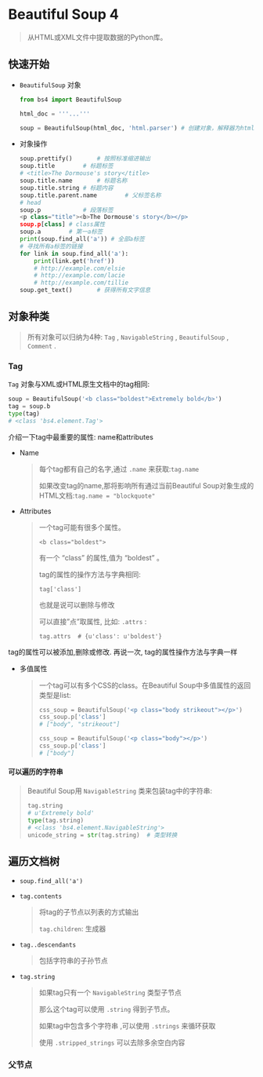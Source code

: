 <!-- 
title: 32-BeautSoup4
sort: 
--> 
# Beautiful Soup 4

> 从HTML或XML文件中提取数据的Python库。

## 快速开始

- `BeautifulSoup` 对象

  ```python
  from bs4 import BeautifulSoup
  
  html_doc = '''...'''
  
  soup = BeautifulSoup(html_doc, 'html.parser')	# 创建对象，解释器为html。
  ```

- 对象操作

  ```python
  soup.prettify()		# 按照标准缩进输出
  soup.title		# 标题标签
  # <title>The Dormouse's story</title>
  soup.title.name		# 标题名称
  soup.title.string	# 标题内容
  soup.title.parent.name		# 父标签名称
  # head
  soup.p			# 段落标签
  <p class="title"><b>The Dormouse's story</b></p>
  soup.p[class]	# class属性
  soup.a		# 第一a标签
  print(soup.find_all('a'))	# 全部a标签
  # 寻找所有a标签的链接
  for link in soup.find_all('a'):
      print(link.get('href'))
      # http://example.com/elsie
      # http://example.com/lacie
      # http://example.com/tillie
  soup.get_text()		# 获得所有文字信息
  ```

## 对象种类

> 所有对象可以归纳为4种: `Tag` , `NavigableString` , `BeautifulSoup` , `Comment` .

### Tag

`Tag` 对象与XML或HTML原生文档中的tag相同:

```python
soup = BeautifulSoup('<b class="boldest">Extremely bold</b>')
tag = soup.b
type(tag)
# <class 'bs4.element.Tag'>
```

介绍一下tag中最重要的属性: name和attributes

- Name

  > 每个tag都有自己的名字,通过 `.name` 来获取:`tag.name`
  >
  > 如果改变tag的name,那将影响所有通过当前Beautiful Soup对象生成的HTML文档:`tag.name = "blockquote"`

- Attributes

  > 一个tag可能有很多个属性。
  >
  > `<b class="boldest">` 
  >
  > 有一个 “class” 的属性,值为 “boldest” 。
  >
  >  tag的属性的操作方法与字典相同:
  >
  > `tag['class']`
  >
  > 也就是说可以删除与修改
  >
  > 可以直接”点”取属性, 比如: `.attrs` :
  >
  > `tag.attrs	# {u'class': u'boldest'}`

tag的属性可以被添加,删除或修改. 再说一次, tag的属性操作方法与字典一样

- 多值属性

  > 一个tag可以有多个CSS的class。在Beautiful Soup中多值属性的返回类型是list:
  >
  > ```python
  > css_soup = BeautifulSoup('<p class="body strikeout"></p>')
  > css_soup.p['class']
  > # ["body", "strikeout"]
  > 
  > css_soup = BeautifulSoup('<p class="body"></p>')
  > css_soup.p['class']
  > # ["body"]
  > ```

#### 可以遍历的字符串

> Beautiful Soup用 `NavigableString` 类来包装tag中的字符串:
>
> ```python
> tag.string
> # u'Extremely bold'
> type(tag.string)
> # <class 'bs4.element.NavigableString'>
> unicode_string = str(tag.string)	# 类型转换
> ```

## 遍历文档树

- `soup.find_all('a')`

- `tag.contents`

  > 将tag的子节点以列表的方式输出
  >
  > `tag.children`: 生成器

- `tag..descendants`

  > 包括字符串的子孙节点

- `tag.string`

  > 如果tag只有一个 `NavigableString` 类型子节点
  >
  > 那么这个tag可以使用 `.string` 得到子节点。
  >
  > 如果tag中包含多个字符串 ,可以使用 `.strings` 来循环获取
  >
  > 使用 `.stripped_strings` 可以去除多余空白内容

### 父节点